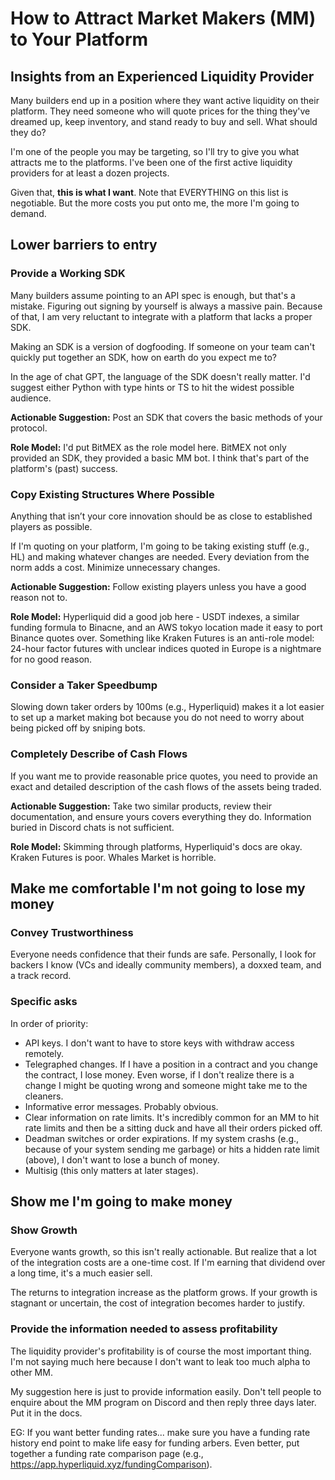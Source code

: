 # How to Attract Market Makers (MM) to Your Platform
## Insights from an Experienced Liquidity Provider

Many builders end up in a position where they want active liquidity on their platform. They need someone who will quote prices for the thing they've dreamed up, keep inventory, and stand ready to buy and sell. What should they do?

I'm one of the people you may be targeting, so I'll try to give you what attracts me to the platforms. I've been one of the first active liquidity providers for at least a dozen projects.

Given that, **this is what I want**. Note that EVERYTHING on this list is negotiable. But the more costs you put onto me, the more I'm going to demand.

## Lower barriers to entry

### Provide a Working SDK

Many builders assume pointing to an API spec is enough, but that's a mistake. Figuring out signing by yourself is always a massive pain. Because of that, I am very reluctant to integrate with a platform that lacks a proper SDK.

Making an SDK is a version of dogfooding. If someone on your team can't quickly put together an SDK, how on earth do you expect me to?

In the age of chat GPT, the language of the SDK doesn't really matter. I'd suggest either Python with type hints or TS to hit the widest possible audience.

**Actionable Suggestion:** Post an SDK that covers the basic methods of your protocol. 

**Role Model:** I'd put BitMEX as the role model here. BitMEX not only provided an SDK, they provided a basic MM bot. I think that's part of the platform's (past) success.

### Copy Existing Structures Where Possible

Anything that isn’t your core innovation should be as close to established players as possible. 

If I'm quoting on your platform, I'm going to be taking existing stuff (e.g., HL) and making whatever changes are needed. Every deviation from the norm adds a cost. Minimize unnecessary changes.

**Actionable Suggestion:** Follow existing players unless you have a good reason not to. 

**Role Model:** Hyperliquid did a good job here - USDT indexes, a similar funding formula to Binacne, and an AWS tokyo location made it easy to port Binance quotes over. Something like Kraken Futures is an anti-role model: 24-hour factor futures with unclear indices quoted in Europe is a nightmare for no good reason.

### Consider a Taker Speedbump

Slowing down taker orders by 100ms (e.g., Hyperliquid) makes it a lot easier to set up a market making bot because you do not need to worry about being picked off by sniping bots.

### Completely Describe of Cash Flows

If you want me to provide reasonable price quotes, you need to provide an exact and detailed description of the cash flows of the assets being traded.

**Actionable Suggestion:** Take two similar products, review their documentation, and ensure yours covers everything they do. Information buried in Discord chats is not sufficient.

**Role Model:**  Skimming through platforms, Hyperliquid's docs are okay. Kraken Futures is poor. Whales Market is horrible.

## Make me comfortable I'm not going to lose my money

### Convey Trustworthiness

Everyone needs confidence that their funds are safe. Personally, I look for backers I know (VCs and ideally community members), a doxxed team, and a track record.

### Specific asks

In order of priority:
- API keys. I don't want to have to store keys with withdraw access remotely.
- Telegraphed changes. If I have a position in a contract and you change the contract, I lose money. Even worse, if I don't realize there is a change I might be quoting wrong and someone might take me to the cleaners.
- Informative error messages. Probably obvious.
- Clear information on rate limits. It's incredibly common for an MM to hit rate limits and then be a sitting duck and have all their orders picked off.
- Deadman switches or order expirations. If my system crashs (e.g., because of your system sending me garbage) or hits a hidden rate limit (above), I don't want to lose a bunch of money.
- Multisig (this only matters at later stages).

## Show me I'm going to make money

### Show Growth

Everyone wants growth, so this isn't really actionable. But realize that a lot of the integration costs are a one-time cost. If I'm earning that dividend over a long time, it's a much easier sell.

The returns to integration increase as the platform grows. If your growth is stagnant or uncertain, the cost of integration becomes harder to justify.

### Provide the information needed to assess profitability

The liquidity provider's profitability is of course the most important thing. I'm not saying much here because I don't want to leak too much alpha to other MM. 

My suggestion here is just to provide information easily. Don't tell people to enquire about the MM program on Discord and then reply three days later. Put it in the docs.

EG: If you want better funding rates... make sure you have a funding rate history end point to make life easy for funding arbers. Even better, put together a funding rate comparison page (e.g., https://app.hyperliquid.xyz/fundingComparison).
